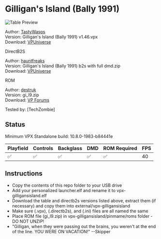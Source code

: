 # Gilligan's Island (Bally 1991)

![Table Preview](../../images/vpx-gilligansisland.png)

Author: [TastyWasps](https://vpuniverse.com/profile/44724-tastywasps/)  
Version: Gilligan's Island (Bally 1991) v1.46.vpx  
Download: [VPUniverse](https://vpuniverse.com/files/file/16602-gilligans-island-bally-1991/)

DirectB2S

Author: [hauntfreaks](https://vpuniverse.com/profile/5216-hauntfreaks/)  
Version: Gilligan's Island (Bally 1991) b2s with full dmd.zip  
Download: [VPUniverse](https://vpuniverse.com/files/file/16596-gilligans-island-bally-1991-b2s-with-full-dmd/)

ROM

Author: [destruk](https://www.vpforums.org/index.php?showuser=5)  
Version: gi_l9.zip  
Download: [VP Forums](https://www.vpforums.org/index.php?app=downloads&showfile=1180)

Tested by:
[TechZombie]

## Status 

Minimum VPX Standalone build: 10.8.0-1983-b84441e

| Playfield | Controls | Backglass | DMD | ROM Required | FPS | 
|-----------|----------|-----------|-----|--------------|-----|
| :white_check_mark: | :white_check_mark: | :white_check_mark: | :white_check_mark: | :white_check_mark: | 40 |

## Instructions

- Copy the contents of this repo folder to your USB drive
- Add your personalized launcher.elf and rename it to vpx-gilligansisland.elf
- Download the table and directb2s versions listed above, extract them (if necessary) and copy them into external/vpx-gilligansisland
- Make sure (.vpx), (.directb2s), and (.ini) files are all named the same
- Place ROM file (gi_l9.zip) in vpx-gilligansisland/pinmame/roms folder - DO NOT UNZIP!
- "Gilligan, when they were passing out the brains, you weren't at the end of the line. YOU WERE ON VACATION!" --Skipper

